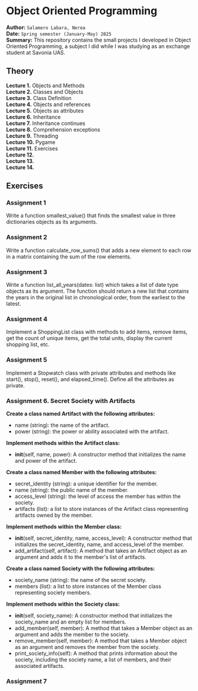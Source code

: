 # Object Oriented Programming
**Author:** `Salamero Labara, Nerea`<br>
**Date:** `Spring semester (January-May) 2025` <br>
**Summary:** This repository contains the small projects I developed in Object Oriented Programming, a subject I did while I was studying as an exchange student at Savonia UAS.

## Theory
**Lecture 1.**  Objects and Methods <br>
**Lecture 2.**  Classes and Objects <br>
**Lecture 3.**  Class Definition <br>
**Lecture 4.**  Objects and references <br>
**Lecture 5.**  Objects as attributes <br>
**Lecture 6.**  Inheritance <br>
**Lecture 7.**  Inheritance continues <br>
**Lecture 8.**  Comprehension exceptions <br>
**Lecture 9.**  Threading <br>
**Lecture 10.** Pygame <br>
**Lecture 11.** Exercises <br>
**Lecture 12.**  <br>
**Lecture 13.**  <br>
**Lecture 14.**  <br>

## Exercises
### Assignment 1
Write a function smallest_value() that finds the smallest value in three dictionaries objects as its arguments.

### Assignment 2
Write a function calculate_row_sums() that adds a new element to each row in a matrix containing the sum of the row elements.

### Assignment 3
Write a function list_all_years(dates: list) which takes a list of date type objects as its argument. The function should return a new list that contains the years in the original list in chronological order, from the earliest to the latest.

### Assignment 4
Implement a ShoppingList class with methods to add items, remove items, get the count of unique items, get the total units, display the current shopping list, etc.

### Assignment 5
Implement a Stopwatch class with private attributes and methods like start(), stop(), reset(), and elapsed_time(). Define all the attributes as private.

### Assignment 6. Secret Society with Artifacts

**Create a class named Artifact with the following attributes:**
- name (string): the name of the artifact.
- power (string): the power or ability associated with the artifact.

**Implement methods within the Artifact class:**
- __init__(self, name, power): A constructor method that initializes the name and power of the artifact.

**Create a class named Member with the following attributes:**
- secret_identity (string): a unique identifier for the member.
- name (string): the public name of the member.
- access_level (string): the level of access the member has within the society.
- artifacts (list): a list to store instances of the Artifact class representing artifacts owned by the member.

**Implement methods within the Member class:**
- __init__(self, secret_identity, name, access_level): A constructor method that initializes the secret_identity, name, and access_level of the member.
- add_artifact(self, artifact): A method that takes an Artifact object as an argument and adds it to the member's list of artifacts.

**Create a class named Society with the following attributes:**
- society_name (string): the name of the secret society.
- members (list): a list to store instances of the Member class representing society members.

**Implement methods within the Society class:**
- __init__(self, society_name): A constructor method that initializes the society_name and an empty list for members.
- add_member(self, member): A method that takes a Member object as an argument and adds the member to the society.
- remove_member(self, member): A method that takes a Member object as an argument and removes the member from the society.
- print_society_info(self): A method that prints information about the society, including the society name, a list of members, and their associated artifacts.


### Assignment 7